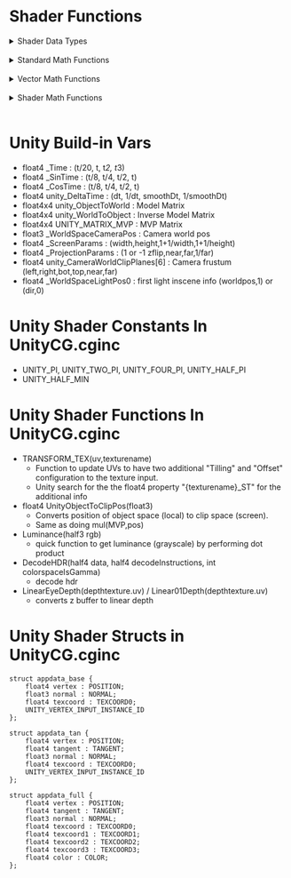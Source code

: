 # Shader Functions

<details>
<summary>Shader Data Types</summary>

- float : Full Precision, 
- half : Half Precision
- fixed : Low Precision, normally used for color;
- int : Integer for arrays and looping (might not be suppported for some GPU)
- uint : Unsigned Integer
- float4 : Vector of float precision
- floatNxN : Matrix of float precision (some platform only support Square Matrixs) 
- sampler2D _MainTex : : Texture with normal precision
- sampler3D_float _DepthTexture : Texture with full precision
- samplerCUBE_half _Cubemap : Texture with low precision

</details>
<br>

<details>
<summary>Standard Math Functions</summary>

- sign(x) : -1,0,1
- abs(x)
- min(a,b), max(a,b) : max 2 params
- clamp(x,b,c)
- floor(x), ceil(x), round(x)
- pow(x,y), sqrt(x)
- exp(x), log(x)
- radians(x), degrees(x)
- sin(x)/cos(x)/tan(x)/asin(x)/acos(x)/atan(x)
- atan2(x)
- any(x,...) / all(x,...) : true if input are all non zero

</details>
<br>
<details>
<summary>Vector Math Functions</summary>

- length(x)
- distance(a, b)
- normalize()
- dot(a,b)
- cross(a,b)
- mul(a,b) : Matrix multiply
- inverse(m)
- transpose(m)
- reflect(I,N) : reflect direction (I) on mirror surface (N)

</details>
<br>
<details>
<summary>Shader Math Functions</summary>

- saturate(x) : clamp(x,0,1)
- frac(x) : returns the fraction of the number
- fmod(x,y) : floating point modulo
- lerp(a,b,t) - a->b update
- smoothstep(a,b,x) - Hermite interpolation [0,1]
- step(edge,x) : (x < edge) ? 0 : 1

</details>
<br>

# Unity Build-in Vars
- float4 _Time : (t/20, t, t*2, t*3)
- float4 _SinTime : (t/8, t/4, t/2, t)
- float4 _CosTime : (t/8, t/4, t/2, t)
- float4 unity_DeltaTime : (dt, 1/dt, smoothDt, 1/smoothDt)
- float4x4 unity_ObjectToWorld : Model Matrix
- float4x4 unity_WorldToObject : Inverse Model Matrix
- float4x4 UNITY_MATRIX_MVP : MVP Matrix
- float3 _WorldSpaceCameraPos : Camera world pos
- float4 _ScreenParams : (width,height,1+1/width,1+1/height)
- float4 _ProjectionParams : (1 or -1 zflip,near,far,1/far)
- float4 unity_CameraWorldClipPlanes[6] : Camera frustum (left,right,bot,top,near,far)
- float4 _WorldSpaceLightPos0 : first light inscene info (worldpos,1) or (dir,0)

# Unity Shader Constants In UnityCG.cginc
- UNITY_PI, UNITY_TWO_PI, UNITY_FOUR_PI, UNITY_HALF_PI
- UNITY_HALF_MIN


# Unity Shader Functions In UnityCG.cginc
- TRANSFORM_TEX(uv,texturename)
    - Function to update UVs to have two additional "Tilling" and "Offset" configuration to the texture input.
    - Unity search for the the float4 property "{texturename}_ST" for the additional info
- float4 UnityObjectToClipPos(float3)
    - Converts position of object space (local) to clip space (screen). 
    - Same as doing mul(MVP,pos)
- Luminance(half3 rgb)
    - quick function to get luminance (grayscale) by performing dot product
- DecodeHDR(half4 data, half4 decodeInstructions, int colorspaceIsGamma)
    - decode hdr
- LinearEyeDepth(depthtexture.uv) / Linear01Depth(depthtexture.uv)
    - converts z buffer to linear depth


# Unity Shader Structs in UnityCG.cginc

```
struct appdata_base {
    float4 vertex : POSITION;
    float3 normal : NORMAL;
    float4 texcoord : TEXCOORD0;
    UNITY_VERTEX_INPUT_INSTANCE_ID
};
```

```
struct appdata_tan {
    float4 vertex : POSITION;
    float4 tangent : TANGENT;
    float3 normal : NORMAL;
    float4 texcoord : TEXCOORD0;
    UNITY_VERTEX_INPUT_INSTANCE_ID
};
```

```
struct appdata_full {
    float4 vertex : POSITION;
    float4 tangent : TANGENT;
    float3 normal : NORMAL;
    float4 texcoord : TEXCOORD0;
    float4 texcoord1 : TEXCOORD1;
    float4 texcoord2 : TEXCOORD2;
    float4 texcoord3 : TEXCOORD3;
    float4 color : COLOR;
};
```
